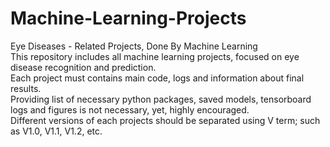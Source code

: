 # Machine-Learning-Projects  
Eye Diseases - Related Projects, Done By Machine Learning  
This repository includes all machine learning projects, focused on eye disease recognition and prediction.  
Each project must contains main code, logs and information about final results.  
Providing list of necessary python packages, saved models, tensorboard logs and figures is not necessary, yet, highly encouraged.  
Different versions of each projects should be separated using V term; such as V1.0, V1.1, V1.2, etc.  
